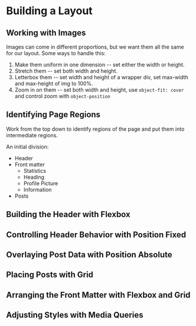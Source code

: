 
# Building a Layout

## Working with Images

Images can come in different proportions, but we want them all the same for our layout. Some ways to handle this:

1. Make them uniform in one dimension -- set either the width or height.
2. Stretch them -- set both width and height.
3. Letterbox them -- set width and height of a wrapper div, set max-width and max-height of img to 100%.
4. Zoom in on them -- set both width and height, use `object-fit: cover` and control zoom with `object-position`

## Identifying Page Regions

Work from the top down to identify regions of the page and put them into intermediate regions.

An initial division:
- Header
- Front matter
  - Statistics
  - Heading
  - Profile Picture
  - Information
- Posts

## Building the Header with Flexbox

## Controlling Header Behavior with Position Fixed

## Overlaying Post Data with Position Absolute

## Placing Posts with Grid

## Arranging the Front Matter with Flexbox and Grid

## Adjusting Styles with Media Queries




